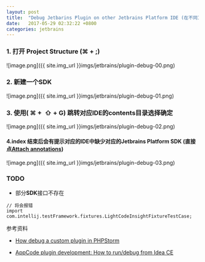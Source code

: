 ```yaml
---
layout: post
title:  "Debug Jetbarins Plugin on other Jetbrains Platform IDE (在不同IDE中Debug Jetbrains Plugin)"
date:   2017-05-29 02:32:22 +0800
categories: jetbrains
---
```


### 1.  打开 Project Structure (⌘ + ;)

![image.png]({{ site.img_url }}imgs/jetbrains/plugin-debug-00.png)

### 2. 新建一个SDK

![image.png]({{ site.img_url }}imgs/jetbrains/plugin-debug-01.png)

### 3. 使用( ⌘ +  ⇧ + G) 跳转对应IDE的contents目录选择确定

![image.png]({{ site.img_url }}imgs/jetbrains/plugin-debug-02.png)

#### 4.index 结束后会有提示对应的IDE中缺少对应的Jetbrains Platform SDK (直接点<u>Attach annotations</u>)
![image.png]({{ site.img_url }}imgs/jetbrains/plugin-debug-03.png)

### TODO
* 部分**SDK**接口不存在 
```hava
// 将会报错
import com.intellij.testFramework.fixtures.LightCodeInsightFixtureTestCase;  
```


参考资料

* [How debug a custom plugin in PHPStorm](https://intellij-support.jetbrains.com/hc/en-us/community/posts/206232149-How-debug-a-custom-plugin-in-PHPStorm)

* [AppCode plugin development: How to run/debug from Idea CE](https://intellij-support.jetbrains.com/hc/en-us/community/posts/205812589-AppCode-plugin-development-How-to-run-debug-from-Idea-CE)